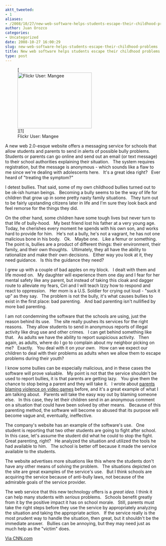 ```yaml
---
aktt_tweeted:
- 1
aliases:
- /2008/10/27/new-web-software-helps-students-escape-their-childhood-problems/
author: Juan Orozco
categories:
- Uncategorized
date: 2008-10-27 16:00:29
slug: new-web-software-helps-students-escape-their-childhood-problems
title: New web software helps students escape their childhood problems.
type: post
---
```


<figure style="width: 240px" class="wp-caption alignleft">[<img title="The Bullies Are Warming Up" src="https://i1.wp.com/farm1.static.flickr.com/74/200168854_23f87a741d_m.jpg?resize=240%2C180" alt="Flickr User: Mangee" width="240" height="180" data-recalc-dims="1" />][1]<figcaption class="wp-caption-text">Flickr User: Mangee</figcaption></figure>

A new web 2.0-esque website offers a messaging service for schools that allow students and parents to send in alerts of possible bully problems.   Students or parents can go online and send out an email (or text message) to their school authorities explaining their situation.   The system requires registration, but the message is anonymous - which sounds like a flaw to me since we're dealing with adolescents here.   It's a great idea right?   Ever heard of "treating the symptom?"

I detest bullies. That said, some of my own childhood bullies turned out to be ok-ish human beings.   Becoming a bully seems to be the way of life for children that grow up in some pretty nasty family situations.   They turn out to be fairly upstanding citizens later in life and I'm sure they look back and feel remorse for the things they did.

On the other hand, some children have some tough lives but never turn to that life of bully-hood.   My best friend lost his father at a very young age.   Today, he cherishes every moment he spends with his own son, and works hard to provide for him.   He's not a bully, he's not a vagrant, he has not one malicious bone in his body.   Ok.   Maybe one.   Like a femur or something.   The point is, bullies are a product of different things: their environment, their family, and their own thoughts.   Ultimately, they all have the ability to rationalize and make their own decisions.   Either way you look at it, they need guidance.   Is this the guidance they need?<!--more-->

I grew up with a couple of bad apples on my block.   I dealt with them and life moved on.   My daughter will experience them one day and I fear for her mental safety like any parent, but instead of taking this cloak and dagger route to alleviate my fears, Ciri and I will teach Izzy how to respond and react to oppression.   Her mom is a U.S. Soldier for crying out loud - "suck it up" as they say.   The problem is not the bully, it's what causes bullies to exist in the first place: bad parenting.   And bad parenting isn't nullified by more bad parenting.

I am not condemning the software that the schools are using, just the reason behind its use.   The site really pushes its services for the right reasons.   They allow students to send in anonymous reports of illegal activity like drug use and other crimes.   I can get behind something like that.   As adults we have the ability to report suspicious activity.   Then again, as adults, where do I go to complain about my neighbor picking on me?   Exactly.   You deal with it on _your own_.   How can we expect our children to deal with their problems as adults when we allow them to escape problems during their youth?

I know some bullies can be especially malicious, and in these cases the software will prove valuable.   My point is not that the service shouldn't be used to report bullies, it is that parents are getting lazy.   You give them the chance to stop being a parent and they will take it.   I wrote about [parents blaming violence on video games][2] before, and it's a great example of what I am talking about.   Parents will take the easy way out by blaming someone else.   In this case, they let their children send in an anonymous comment on a situation that could have been solved by other means.   Because of this parenting method, the software will become so abused that its purpose will become vague and, eventually, ineffective.

The company's website has an example of the software's use.   One student is reporting that two other students are going to fight after school.   In this case, let's assume the student did what he could to stop the fight.   Great parenting, right?   He analyzed the situation and utilized the tools he had available to him.   The school is better off because it made the service available to the students.

The website advertises more situations like this where the students don't have any other means of solving the problem.   The situations depicted on the site are great examples of the service's use.   But I think schools are acquiring the service because of anti-bully laws, not because of the admirable goals of the service provider.

The web service that this new technology offers is a _great idea._ I think it can help many students with _serious_ problems.   Schools benefit greatly from it by the positive impact it has on school morale.   Still, parents must take the right steps before they use the service by appropriately analyzing the situation and taking the appropriate action.   If the service really is the most prudent way to handle the situation, then great, but it shouldn't be the immediate answer.   Bullies can be annoying, but they may need just as much help as the "victim" does.

<a href="http://www.cnn.com/2008/TECH/10/14/bullies.internet.ap/index.html" target="_blank" rel="noopener noreferrer">Via CNN.com</a>

[1]: http://www.flickr.com/photos/mangee/200168854/
[2]: http://guamaso.com/2008/03/18/a-long-post-about-video-games